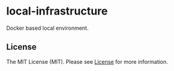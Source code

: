 # local-infrastructure

Docker based local environment.

## License

The MIT License (MIT). Please see [License](LICENSE) for more information.